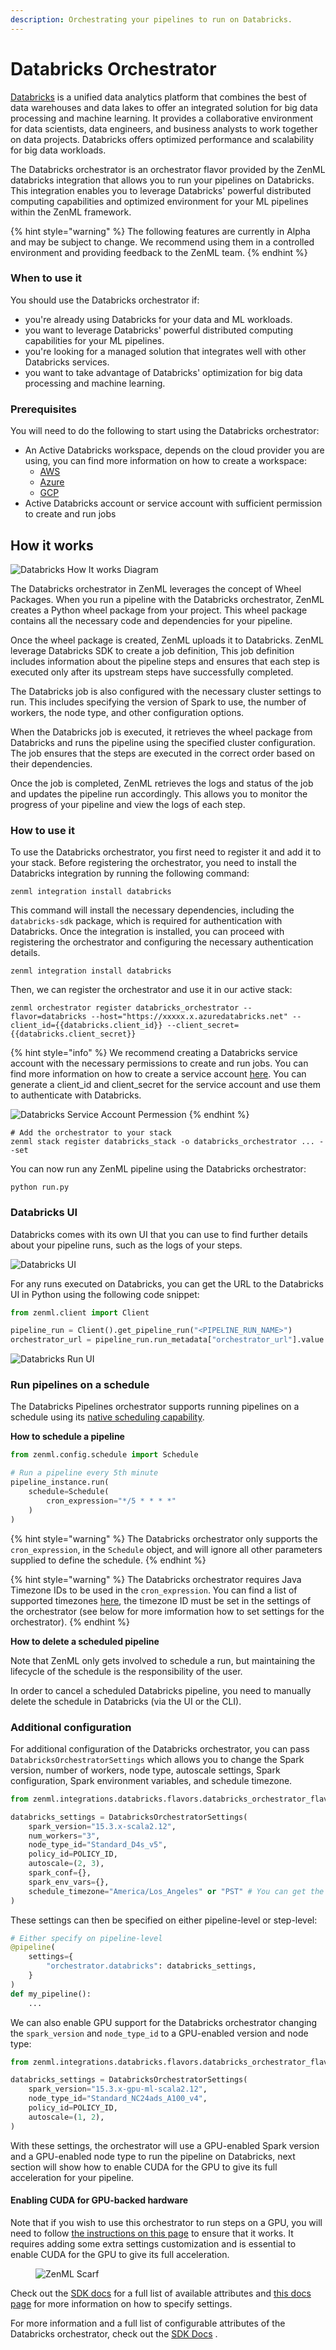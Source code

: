 ```yaml
---
description: Orchestrating your pipelines to run on Databricks.
---
```


# Databricks Orchestrator

[Databricks](https://www.databricks.com/) is a unified data analytics platform that combines the best of data warehouses and data lakes to offer an integrated solution for big data processing and machine learning. It provides a collaborative environment for data scientists, data engineers, and business analysts to work together on data projects. Databricks offers optimized performance and scalability for big data workloads.

The Databricks orchestrator is an orchestrator flavor provided by the ZenML databricks integration that allows you to run your pipelines on Databricks. This integration enables you to leverage Databricks' powerful distributed computing capabilities and optimized environment for your ML pipelines within the ZenML framework.

{% hint style="warning" %}
The following features are currently in Alpha and may be subject to change. We recommend using them in a controlled environment and providing feedback to the ZenML team.
{% endhint %}

### When to use it

You should use the Databricks orchestrator if:

* you're already using Databricks for your data and ML workloads.
* you want to leverage Databricks' powerful distributed computing capabilities for your ML pipelines.
* you're looking for a managed solution that integrates well with other Databricks services.
* you want to take advantage of Databricks' optimization for big data processing and machine learning.

### Prerequisites

You will need to do the following to start using the Databricks orchestrator:

* An Active Databricks workspace, depends on the cloud provider you are using, you can find more information on how to create a workspace:
    * [AWS](https://docs.databricks.com/en/getting-started/onboarding-account.html)
    * [Azure](https://learn.microsoft.com/en-us/azure/databricks/getting-started/#--create-an-azure-databricks-workspace)
    * [GCP](https://docs.gcp.databricks.com/en/getting-started/index.html)
* Active Databricks account or service account with sufficient permission to create and run jobs

## How it works


![Databricks How It works Diagram](../../.gitbook/assets/Databricks_How_It_works.png)

The Databricks orchestrator in ZenML leverages the concept of Wheel Packages. When you run a pipeline with the Databricks orchestrator, ZenML creates a Python wheel package from your project. This wheel package contains all the necessary code and dependencies for your pipeline.

Once the wheel package is created, ZenML uploads it to Databricks. ZenML leverage Databricks SDK to create a job definition, This job definition includes information about the pipeline steps and ensures that each step is executed only after its upstream steps have successfully completed.

The Databricks job is also configured with the necessary cluster settings to run. This includes specifying the version of Spark to use, the number of workers, the node type, and other configuration options.

When the Databricks job is executed, it retrieves the wheel package from Databricks and runs the pipeline using the specified cluster configuration. The job ensures that the steps are executed in the correct order based on their dependencies.

Once the job is completed, ZenML retrieves the logs and status of the job and updates the pipeline run accordingly. This allows you to monitor the progress of your pipeline and view the logs of each step.


### How to use it

To use the Databricks orchestrator, you first need to register it and add it to your stack. Before registering the orchestrator, you need to install the Databricks integration by running the following command:

```shell
zenml integration install databricks
```

This command will install the necessary dependencies, including the `databricks-sdk` package, which is required for authentication with Databricks. Once the integration is installed, you can proceed with registering the orchestrator and configuring the necessary authentication details.

```shell
zenml integration install databricks
```

Then, we can register the orchestrator and use it in our active stack:

```shell
zenml orchestrator register databricks_orchestrator --flavor=databricks --host="https://xxxxx.x.azuredatabricks.net" --client_id={{databricks.client_id}} --client_secret={{databricks.client_secret}}
```

{% hint style="info" %}
We recommend creating a Databricks service account with the necessary permissions to create and run jobs. You can find more information on how to create a service account [here](https://docs.databricks.com/dev-tools/api/latest/authentication.html). You can generate a client_id and client_secret for the service account and use them to authenticate with Databricks.

![Databricks Service Account Permession](../../.gitbook/assets/DatabricksPermessions.png)
{% endhint %}

```shell
# Add the orchestrator to your stack
zenml stack register databricks_stack -o databricks_orchestrator ... --set
```

You can now run any ZenML pipeline using the Databricks orchestrator:

```shell
python run.py
```

### Databricks UI

Databricks comes with its own UI that you can use to find further details about your pipeline runs, such as the logs of your steps.

![Databricks UI](../../.gitbook/assets/DatabricksUI.png)

For any runs executed on Databricks, you can get the URL to the Databricks UI in Python using the following code snippet:

```python
from zenml.client import Client

pipeline_run = Client().get_pipeline_run("<PIPELINE_RUN_NAME>")
orchestrator_url = pipeline_run.run_metadata["orchestrator_url"].value
```

![Databricks Run UI](../../.gitbook/assets/DatabricksRunUI.png)


### Run pipelines on a schedule

The Databricks Pipelines orchestrator supports running pipelines on a schedule using its [native scheduling capability](https://docs.databricks.com/en/workflows/jobs/schedule-jobs.html).

**How to schedule a pipeline**

```python
from zenml.config.schedule import Schedule

# Run a pipeline every 5th minute
pipeline_instance.run(
    schedule=Schedule(
        cron_expression="*/5 * * * *"
    )
)
```

{% hint style="warning" %}
The Databricks orchestrator only supports the `cron_expression`, in the `Schedule` object, and will ignore all other parameters supplied to define the schedule.
{% endhint %}

{% hint style="warning" %}
The Databricks orchestrator requires Java Timezone IDs to be used in the `cron_expression`. You can find a list of supported timezones [here](https://docs.oracle.com/middleware/1221/wcs/tag-ref/MISC/TimeZones.html), the timezone ID must be set in the settings of the orchestrator (see below for more imformation how to set settings for the orchestrator).
{% endhint %}

**How to delete a scheduled pipeline**

Note that ZenML only gets involved to schedule a run, but maintaining the lifecycle of the schedule is the responsibility of the user.

In order to cancel a scheduled Databricks pipeline, you need to manually delete the schedule in Databricks (via the UI or the CLI).

### Additional configuration

For additional configuration of the Databricks orchestrator, you can pass `DatabricksOrchestratorSettings` which allows you to change the Spark version, number of workers, node type, autoscale settings, Spark configuration, Spark environment variables, and schedule timezone.

```python
from zenml.integrations.databricks.flavors.databricks_orchestrator_flavor import DatabricksOrchestratorSettings

databricks_settings = DatabricksOrchestratorSettings(
    spark_version="15.3.x-scala2.12",
    num_workers="3",
    node_type_id="Standard_D4s_v5",
    policy_id=POLICY_ID,
    autoscale=(2, 3),
    spark_conf={},
    spark_env_vars={},
    schedule_timezone="America/Los_Angeles" or "PST" # You can get the timezone ID from here: https://docs.oracle.com/middleware/1221/wcs/tag-ref/MISC/TimeZones.html
)
```

These settings can then be specified on either pipeline-level or step-level:

```python
# Either specify on pipeline-level
@pipeline(
    settings={
        "orchestrator.databricks": databricks_settings,
    }
)
def my_pipeline():
    ...
```

We can also enable GPU support for the Databricks orchestrator changing the `spark_version` and `node_type_id` to a GPU-enabled version and node type:

```python
from zenml.integrations.databricks.flavors.databricks_orchestrator_flavor import DatabricksOrchestratorSettings

databricks_settings = DatabricksOrchestratorSettings(
    spark_version="15.3.x-gpu-ml-scala2.12",
    node_type_id="Standard_NC24ads_A100_v4",
    policy_id=POLICY_ID,
    autoscale=(1, 2),
)
```

With these settings, the orchestrator will use a GPU-enabled Spark version and a GPU-enabled node type to run the pipeline on Databricks, next section will show how to enable CUDA for the GPU to give its full acceleration for your pipeline.

#### Enabling CUDA for GPU-backed hardware

Note that if you wish to use this orchestrator to run steps on a GPU, you will need to follow [the instructions on this page](../../how-to/training-with-gpus/training-with-gpus.md) to ensure that it works. It requires adding some extra settings customization and is essential to enable CUDA for the GPU to give its full acceleration.

<figure><img src="https://static.scarf.sh/a.png?x-pxid=f0b4f458-0a54-4fcd-aa95-d5ee424815bc" alt="ZenML Scarf"><figcaption></figcaption></figure>


Check out the [SDK docs](https://sdkdocs.zenml.io/latest/integration\_code\_docs/integrations-databricks/#zenml.integrations.databricks.flavors.databricks\_orchestrator\_flavor.DatabricksOrchestratorSettings) for a full list of available attributes and [this docs page](../../how-to/use-configuration-files/runtime-configuration.md) for more information on how to specify settings.

For more information and a full list of configurable attributes of the Databricks orchestrator, check out the [SDK Docs](https://sdkdocs.zenml.io/latest/integration\_code\_docs/integrations-databricks/#zenml.integrations.databricks.orchestrators.databricks\_orchestrator.DatabricksOrchestrator) .